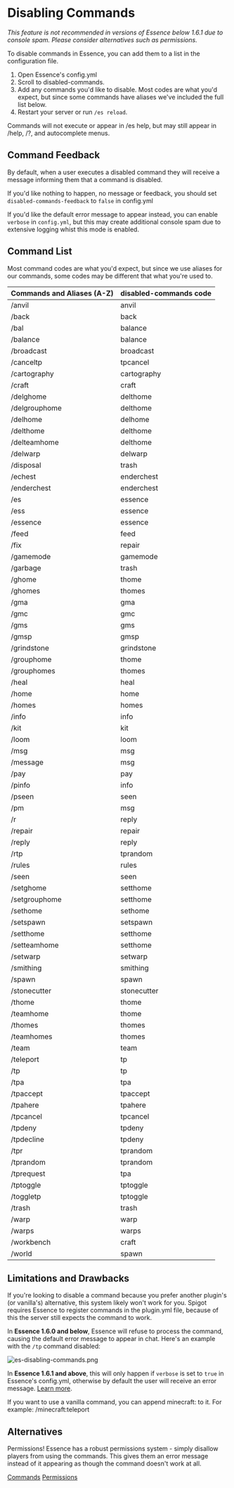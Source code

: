 # Disabling Commands
<i>
This feature is not recommended in versions of Essence below 1.6.1 due to console spam. Please consider alternatives such as permissions.
</i>

To disable commands in Essence, you can add them to a list in the configuration file.

1. Open Essence's config.yml
2. Scroll to disabled-commands.
3. Add any commands you'd like to disable. Most codes are what you'd expect, but since some commands have aliases we've included the full list below.
4. Restart your server or run `/es reload`.

Commands will not execute or appear in /es help, but may still appear in /help, /?, and autocomplete menus.

## Command Feedback
By default, when a user executes a disabled command they will receive a message informing them that a command is disabled.

If you'd like nothing to happen, no message or feedback, you should set `disabled-commands-feedback` to `false` in config.yml

If you'd like the default error message to appear instead, you can enable `verbose` in `config.yml`, but this may create additional console spam due to extensive logging whist this mode is enabled.

## Command List
Most command codes are what you'd expect, but since we use aliases for our commands, some codes may be different that what you're used to.

| Commands and Aliases (A-Z) | disabled-commands code |
|----------------------------|------------------------|
| /anvil                     | anvil                  |
| /back                      | back                   |
| /bal                       | balance                |
| /balance                   | balance                |
| /broadcast                 | broadcast              |
| /canceltp                  | tpcancel               |
| /cartography               | cartography            |
| /craft                     | craft                  |
| /delghome                  | delthome               |
| /delgrouphome              | delthome               |
| /delhome                   | delhome                |
| /delthome                  | delthome               |
| /delteamhome               | delthome               |
| /delwarp                   | delwarp                |
| /disposal                  | trash                  |
| /echest                    | enderchest             |
| /enderchest                | enderchest             |
| /es                        | essence                |
| /ess                       | essence                |
| /essence                   | essence                |
| /feed                      | feed                   |
| /fix                       | repair                 |
| /gamemode                  | gamemode               |
| /garbage                   | trash                  |
| /ghome                     | thome                  |
| /ghomes                    | thomes                 |
| /gma                       | gma                    |
| /gmc                       | gmc                    |
| /gms                       | gms                    |
| /gmsp                      | gmsp                   |
| /grindstone                | grindstone             |
| /grouphome                 | thome                  |
| /grouphomes                | thomes                 |
| /heal                      | heal                   |
| /home                      | home                   |
| /homes                     | homes                  |
| /info                      | info                   |
| /kit                       | kit                    |
| /loom                      | loom                   |
| /msg                       | msg                    |
| /message                   | msg                    |
| /pay                       | pay                    |
| /pinfo                     | info                   |
| /pseen                     | seen                   |
| /pm                        | msg                    |
| /r                         | reply                  |
| /repair                    | repair                 |
| /reply                     | reply                  |
| /rtp                       | tprandom               |
| /rules                     | rules                  |
| /seen                      | seen                   |
| /setghome                  | setthome               |
| /setgrouphome              | setthome               |
| /sethome                   | sethome                |
| /setspawn                  | setspawn               |
| /setthome                  | setthome               |
| /setteamhome               | setthome               |
| /setwarp                   | setwarp                |
| /smithing                  | smithing               |
| /spawn                     | spawn                  |
| /stonecutter               | stonecutter            |
| /thome                     | thome                  |
| /teamhome                  | thome                  |
| /thomes                    | thomes                 |
| /teamhomes                 | thomes                 |
| /team                      | team                   |
| /teleport                  | tp                     |
| /tp                        | tp                     |
| /tpa                       | tpa                    |
| /tpaccept                  | tpaccept               |
| /tpahere                   | tpahere                |
| /tpcancel                  | tpcancel               |
| /tpdeny                    | tpdeny                 |
| /tpdecline                 | tpdeny                 |
| /tpr                       | tprandom               |
| /tprandom                  | tprandom               |
| /tprequest                 | tpa                    |
| /tptoggle                  | tptoggle               |
| /toggletp                  | tptoggle               |
| /trash                     | trash                  |
| /warp                      | warp                   |
| /warps                     | warps                  |
| /workbench                 | craft                  |
| /world                     | spawn                  |

## Limitations and Drawbacks
If you're looking to disable a command because you prefer another plugin's (or vanilla's) alternative, this system likely won't work for you.
Spigot requires Essence to register commands in the plugin.yml file, because of this the server still expects the command to work.

In **Essence 1.6.0 and below**, Essence will refuse to process the command, causing the default error message to appear in chat.
Here's an example with the `/tp` command disabled:

![es-disabling-commands.png](es-disabling-commands.png)

In **Essence 1.6.1 and above**, this will only happen if `verbose` is set to `true` in Essence's config.yml, otherwise by default the user will receive an error message. [Learn more](#command-feedback).

If you want to use a vanilla command, you can append minecraft: to it. For example: /minecraft:teleport

## Alternatives
Permissions! Essence has a robust permissions system - simply disallow players from using the commands. This gives them an error message instead of it appearing as though the command doesn't work at all.

<seealso>
    <category ref="es-commands">
        <a href="ES-Commands.md">Commands</a>
        <a href="ES-Permissions.md">Permissions</a>
    </category>
</seealso>